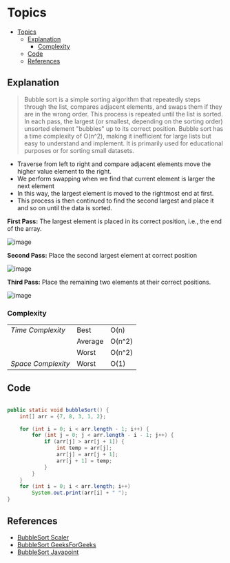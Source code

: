 # Topics
- [Topics](#Topics)
  - [Explanation](#Explanation)
    - [Complexity](#Complexity) 
  - [Code](#Code)
  - [References](#references)

## Explanation
> Bubble sort is a simple sorting algorithm that repeatedly steps through the list, compares adjacent elements, and swaps them if they are in the wrong order. This process is repeated until the list is sorted. In each pass, the largest (or smallest, depending on the sorting order) unsorted element "bubbles" up to its correct position. Bubble sort has a time complexity of O(n^2), making it inefficient for large lists but easy to understand and implement. It is primarily used for educational purposes or for sorting small datasets.

- Traverse from left to right and compare adjacent elements move the higher value element to the right.
- We perform swapping when we find that current element is larger the next element
- In this way, the largest element is moved to the rightmost end at first. 
- This process is then continued to find the second largest and place it and so on until the data is sorted.

**First Pass:** 
The largest element is placed in its correct position, i.e., the end of the array.

![image](https://github.com/YashAgrawal0406/JAVA-DS/assets/93816952/bd5890a8-e118-40fa-a4dc-4195d34ae76f)


**Second Pass:**
Place the second largest element at correct position

![image](https://github.com/YashAgrawal0406/JAVA-DS/assets/93816952/c2f76fa5-fb06-4a02-a46f-f9255836573f)

**Third Pass:**
Place the remaining two elements at their correct positions.

![image](https://github.com/YashAgrawal0406/JAVA-DS/assets/93816952/92531ccd-a26c-450a-907e-a4859680b12f)


### Complexity
<table>
  <tr>
    <td><I>Time Complexity<I></td> 
    <td>Best</td> 
    <td>O(n)</td>  
  </tr>
  <tr>
    <td></td>
    <td>Average</td>
    <td>O(n^2)</td>
  </tr>
  <tr>
    <td></td>
    <td>Worst</td>
    <td>O(n^2)</td>
  </tr>
  <tr>
    <td><I>Space Complexity<I></td>
    <td>Worst</td>
    <td>O(1)</td>
  </tr>  
</table>


## Code
```Java

public static void bubbleSort() {
    int[] arr = {7, 8, 3, 1, 2};

    for (int i = 0; i < arr.length - 1; i++) {
        for (int j = 0; j < arr.length - i - 1; j++) {
            if (arr[j] > arr[j + 1]) {
                int temp = arr[j];
                arr[j] = arr[j + 1];
                arr[j + 1] = temp;
            }
        }
    }
    for (int i = 0; i < arr.length; i++)
        System.out.print(arr[i] + " ");
}

```

## References
* [BubbleSort Scaler](https://www.scaler.com/topics/data-structures/bubble-sort/)
* [BubbleSort GeeksForGeeks](https://www.geeksforgeeks.org/bubble-sort/)
* [BubbleSort Javapoint](https://www.javatpoint.com/bubble-sort)

